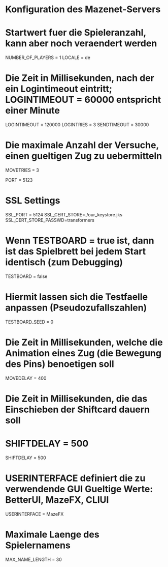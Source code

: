# Konfiguration des Mazenet-Servers

# Startwert fuer die Spieleranzahl, kann aber noch veraendert werden
NUMBER_OF_PLAYERS = 1
LOCALE = de

# Die Zeit in Millisekunden, nach der ein Logintimeout eintritt; LOGINTIMEOUT = 60000 entspricht einer Minute
LOGINTIMEOUT = 120000
LOGINTRIES = 3
SENDTIMEOUT = 30000
# Die maximale Anzahl der Versuche, einen gueltigen Zug zu uebermitteln
MOVETRIES = 3

PORT = 5123

# SSL Settings
SSL_PORT = 5124
SSL_CERT_STORE=./our_keystore.jks
SSL_CERT_STORE_PASSWD=transformers

# Wenn TESTBOARD = true ist, dann ist das Spielbrett bei jedem Start identisch (zum Debugging)
TESTBOARD = false
# Hiermit lassen sich die Testfaelle anpassen (Pseudozufallszahlen)
TESTBOARD_SEED = 0

# Die Zeit in Millisekunden, welche die Animation eines Zug (die Bewegung des Pins) benoetigen soll
MOVEDELAY = 400
# Die Zeit in Millisekunden, die das Einschieben der Shiftcard dauern soll
# SHIFTDELAY = 500
SHIFTDELAY = 500
# USERINTERFACE definiert die zu verwendende GUI Gueltige Werte: BetterUI, MazeFX, CLIUI
USERINTERFACE = MazeFX

# Maximale Laenge des Spielernamens
MAX_NAME_LENGTH = 30
